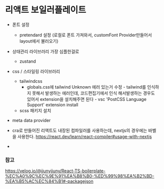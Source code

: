 # 리액트 보일러플레이트

- 폰트 설정

  - pretendard 설정 (로컬로 폰트 가져와서, customFont Provider만들어서 layout에서 불러오기)

- 상태관리 라이브러리 가장 심플한걸로

  - zustand

- css / 스타일링 라이브러리

  - tailwindcss
    - globals.css에 tailwind Unknown 에러 있는거 수정 - tailwind를 인식하지 못해서 발생하는 에러인데, 코드편집기에서 인식 해서발생하는 경우도 있어서 extension을 설치해주면 된다 - vsc 'PostCSS Language Support' extension install
  - scss 패키지 설치

- meta data provider

- cra로 만들어진 리액트도 내장된 컴파일러를 사용하는데,
  nextjs의 경우에는 바벨을 사용한다.
  https://react.dev/learn/react-compiler#usage-with-nextjs

-

### 참고

https://velog.io/@jjunyjjuny/React-TS-boilerplate-%EC%A0%9C%EC%9E%91%EA%B8%B0-%ED%99%98%EA%B2%BD-%EA%B5%AC%EC%84%B1#-packagejson
